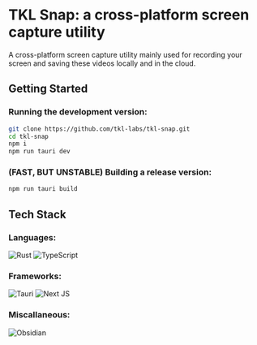 # TKL Snap: a cross-platform screen capture utility

A cross-platform screen capture utility mainly used for recording your screen and saving these videos locally and in the cloud.

## Getting Started

### Running the development version:

```bash
git clone https://github.com/tkl-labs/tkl-snap.git
cd tkl-snap
npm i
npm run tauri dev
```

### (FAST, BUT UNSTABLE) Building a release version:

```bash
npm run tauri build
```

## Tech Stack

### Languages:

![Rust](https://img.shields.io/badge/rust-%23000000.svg?style=for-the-badge&logo=rust&logoColor=white)
![TypeScript](https://img.shields.io/badge/typescript-%23007ACC.svg?style=for-the-badge&logo=typescript&logoColor=white)

### Frameworks:

![Tauri](https://img.shields.io/badge/tauri-%2324C8DB.svg?style=for-the-badge&logo=tauri&logoColor=%23FFFFFF)
![Next JS](https://img.shields.io/badge/Next-black?style=for-the-badge&logo=next.js&logoColor=white)

### Miscallaneous:

![Obsidian](https://img.shields.io/badge/Obsidian-%23483699.svg?style=for-the-badge&logo=obsidian&logoColor=white)
